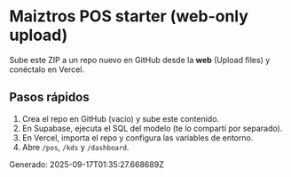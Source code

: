 
# Maiztros POS starter (web-only upload)

Sube este ZIP a un repo nuevo en GitHub desde la **web** (Upload files) y conéctalo en Vercel.

## Pasos rápidos
1) Crea el repo en GitHub (vacío) y sube este contenido.
2) En Supabase, ejecuta el SQL del modelo (te lo compartí por separado).
3) En Vercel, importa el repo y configura las variables de entorno.
4) Abre `/pos`, `/kds` y `/dashboard`.

Generado: 2025-09-17T01:35:27.668689Z
